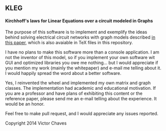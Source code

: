 ## KLEG
#### Kirchhoff's laws for Linear Equations over a circuit modeled in Graphs
The purpose of this software is to implement and exemplify the ideas behind solving electrical circuit networks with graph models described [in this paper](https://docs.google.com/file/d/0B-4auDHgeayucjNfS205QTdnRWc/edit ), which is also avaiable in TeX files in this repository.

I have no plans to make this software more than a console application. I am not the inventor of this model, so if you implement your own software wit GUI and optimized libraries you owe me nothing... but I would appreciate if you mention my work (mainly the whitepaper) and e-mail me telling about it. I would happily spread the word about a better software.

Yes, I reinvented the wheel and implemented my own matrix and graph classes. The implementation had academic and educational motivation. If you are a professor and have plans of exhibiting this content or the reference paper, please send me an e-mail telling about the experience. It would be an honor.

Feel free to make pull request, and I would appreciate any issues reported.


Copyright 2014 Victor Chaves